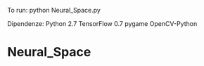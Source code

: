 To run: python Neural_Space.py

Dipendenze:
Python 2.7
TensorFlow 0.7
pygame
OpenCV-Python
# Neural_Space
